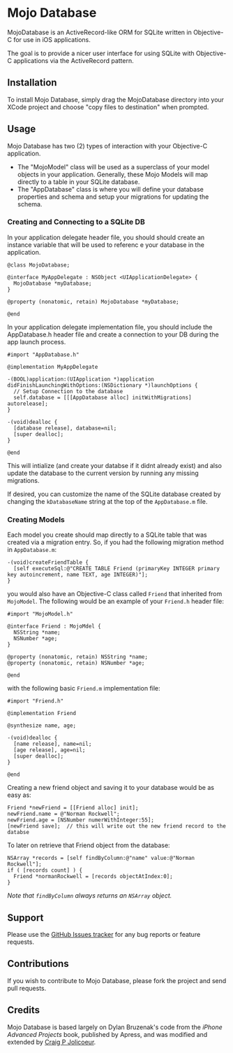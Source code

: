 # Mojo Database

MojoDatabase is an ActiveRecord-like ORM for SQLite written in Objective-C for use in iOS applications.

The goal is to provide a nicer user interface for using SQLite with Objective-C applications via the ActiveRecord pattern.

## Installation

To install Mojo Database, simply drag the MojoDatabase directory into your XCode project and choose "copy files to destination" when prompted.

## Usage

Mojo Database has two (2) types of interaction with your Objective-C application.

* The "MojoModel" class will be used as a superclass of your model objects in your application.  Generally, these Mojo Models will map directly to a table in your SQLite database.
* The "AppDatabase" class is where you will define your database properties and schema and setup your migrations for updating the schema.

### Creating and Connecting to a SQLite DB

In your application delegate header file, you should should create an instance variable that will be used to referenc
e your database in the application.

    @class MojoDatabase;

    @interface MyAppDelegate : NSObject <UIApplicationDelegate> {
      MojoDatabase *myDatabase;
    }

    @property (nonatomic, retain) MojoDatabase *myDatabase;

    @end

In your application delegate implementation file, you should include the AppDatabase.h header file and create a connection to your DB during the app launch process.

    #import "AppDatabase.h"

    @implementation MyAppDelegate

    -(BOOL)application:(UIApplication *)application didFinishLaunchingWithOptions:(NSDictionary *)launchOptions {
      // Setup Connection to the database
      self.database = [[[AppDatabase alloc] initWithMigrations] autorelease];
    }

    -(void)dealloc {
      [database release], database=nil;
      [super dealloc];
    }

    @end

This will intialize (and create your databse if it didnt already exist) and also update the database to the current version by running any missing migrations.

If desired, you can customize the name of the SQLite database created by changing the `kDatabaseName` string at the top of the `AppDatabase.m` file.

### Creating Models

Each model you create should map directly to a SQLite table that was created via a migration entry.  So, if you had the following migration method in `AppDatabase.m`:

    -(void)createFriendTable {
      [self executeSql:@"CREATE TABLE Friend (primaryKey INTEGER primary key autoincrement, name TEXT, age INTEGER)"];
    }

you would also have an Objective-C class called `Friend` that inherited from `MojoModel`.  The following would be an example of your `Friend.h` header file:

    #import "MojoModel.h"

    @interface Friend : MojoMdel {
      NSString *name;
      NSNumber *age;
    }

    @property (nonatomic, retain) NSString *name;
    @property (nonatomic, retain) NSNumber *age;

    @end

with the following basic `Friend.m` implementation file:

    #import "Friend.h"

    @implementation Friend

    @synthesize name, age;

    -(void)dealloc {
      [name release], name=nil;
      [age release], age=nil;
      [super dealloc];
    }

    @end

Creating a new friend object and saving it to your database would be as easy as:

    Friend *newFriend = [[Friend alloc] init];
    newFriend.name = @"Norman Rockwell";
    newFriend.age = [NSNumber numerWithInteger:55];
    [newFriend save];  // this will write out the new friend record to the databse

To later on retrieve that Friend object from the database:

    NSArray *records = [self findByColumn:@"name" value:@"Norman Rockwell"];
    if ( [records count] ) {
      Friend *normanRockwell = [records objectAtIndex:0];
    }

_Note that `findByColumn` always returns an `NSArray` object._

## Support

Please use the [GitHub Issues tracker](https://github.com/cpjolicoeur/mojo-database/issues) for any bug reports or feature requests.

## Contributions

If you wish to contribute to Mojo Database, please fork the project and send pull requests.

## Credits

Mojo Database is based largely on Dylan Bruzenak's code from the _iPhone Advanced Projects_ book, published by Apress, and was modified and extended by [Craig P Jolicoeur](http://github.com/cpjolicoeur).
